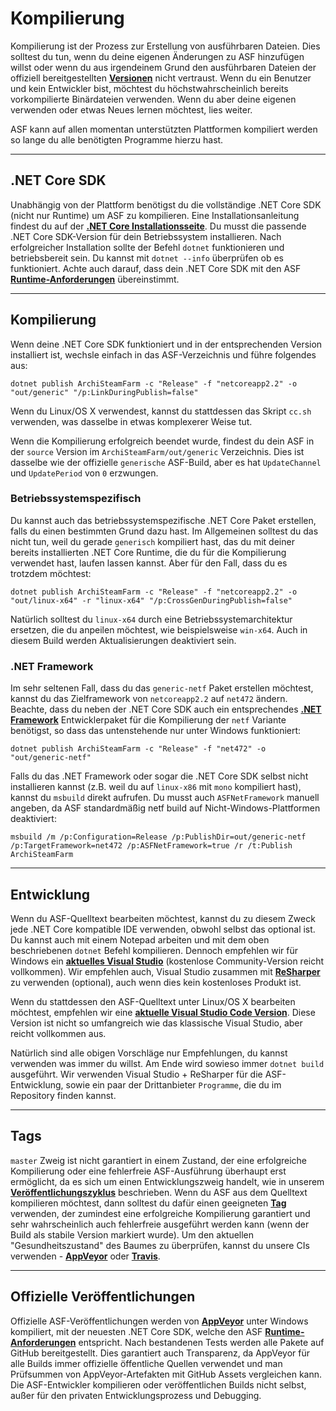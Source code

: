 # Kompilierung

Kompilierung ist der Prozess zur Erstellung von ausführbaren Dateien. Dies solltest du tun, wenn du deine eigenen &Auml;nderungen zu ASF hinzufügen willst oder wenn du aus irgendeinem Grund den ausf&uuml;hrbaren Dateien der offiziell bereitgestellten **[Versionen](https://github.com/JustArchiNET/ArchiSteamFarm/releases)** nicht vertraust. Wenn du ein Benutzer und kein Entwickler bist, möchtest du höchstwahrscheinlich bereits vorkompilierte Binärdateien verwenden. Wenn du aber deine eigenen verwenden oder etwas Neues lernen möchtest, lies weiter.

ASF kann auf allen momentan unterstützten Plattformen kompiliert werden so lange du alle benötigten Programme hierzu hast.

* * *

## .NET Core SDK

Unabhängig von der Plattform benötigst du die vollständige .NET Core SDK (nicht nur Runtime) um ASF zu kompilieren. Eine Installationsanleitung findest du auf der **[.NET Core Installationsseite](https://dotnet.microsoft.com/download)**. Du musst die passende .NET Core SDK-Version für dein Betriebssystem installieren. Nach erfolgreicher Installation sollte der Befehl `dotnet` funktionieren und betriebsbereit sein. Du kannst mit `dotnet --info` überprüfen ob es funktioniert. Achte auch darauf, dass dein .NET Core SDK mit den ASF **[Runtime-Anforderungen](https://github.com/JustArchiNET/ArchiSteamFarm/wiki/Compatibility-de-DE#runtime-anforderungen)** übereinstimmt.

* * *

## Kompilierung

Wenn deine .NET Core SDK funktioniert und in der entsprechenden Version installiert ist, wechsle einfach in das ASF-Verzeichnis und führe folgendes aus:

```shell
dotnet publish ArchiSteamFarm -c "Release" -f "netcoreapp2.2" -o "out/generic" "/p:LinkDuringPublish=false"
```

Wenn du Linux/OS X verwendest, kannst du stattdessen das Skript `cc.sh` verwenden, was dasselbe in etwas komplexerer Weise tut.

Wenn die Kompilierung erfolgreich beendet wurde, findest du dein ASF in der `source` Version im `ArchiSteamFarm/out/generic` Verzeichnis. Dies ist dasselbe wie der offizielle `generische` ASF-Build, aber es hat `UpdateChannel` und `UpdatePeriod` von `0` erzwungen.

### Betriebssystemspezifisch

Du kannst auch das betriebssystemspezifische .NET Core Paket erstellen, falls du einen bestimmten Grund dazu hast. Im Allgemeinen solltest du das nicht tun, weil du gerade `generisch` kompiliert hast, das du mit deiner bereits installierten .NET Core Runtime, die du für die Kompilierung verwendet hast, laufen lassen kannst. Aber für den Fall, dass du es trotzdem möchtest:

```shell
dotnet publish ArchiSteamFarm -c "Release" -f "netcoreapp2.2" -o "out/linux-x64" -r "linux-x64" "/p:CrossGenDuringPublish=false"
```

Natürlich solltest du `linux-x64` durch eine Betriebssystemarchitektur ersetzen, die du anpeilen möchtest, wie beispielsweise `win-x64`. Auch in diesem Build werden Aktualisierungen deaktiviert sein.

### .NET Framework

Im sehr seltenen Fall, dass du das `generic-netf` Paket erstellen möchtest, kannst du das Zielframework von `netcoreapp2.2` auf `net472` ändern. Beachte, dass du neben der .NET Core SDK auch ein entsprechendes **[.NET Framework](https://dotnet.microsoft.com/download/visual-studio-sdks)** Entwicklerpaket für die Kompilierung der `netf` Variante benötigst, so dass das untenstehende nur unter Windows funktioniert:

```shell
dotnet publish ArchiSteamFarm -c "Release" -f "net472" -o "out/generic-netf"
```

Falls du das .NET Framework oder sogar die .NET Core SDK selbst nicht installieren kannst (z.B. weil du auf `linux-x86` mit `mono` kompiliert hast), kannst du `msbuild` direkt aufrufen. Du musst auch `ASFNetFramework` manuell angeben, da ASF standardmäßig netf build auf Nicht-Windows-Plattformen deaktiviert:

```shell
msbuild /m /p:Configuration=Release /p:PublishDir=out/generic-netf /p:TargetFramework=net472 /p:ASFNetFramework=true /r /t:Publish ArchiSteamFarm
```

* * *

## Entwicklung

Wenn du ASF-Quelltext bearbeiten möchtest, kannst du zu diesem Zweck jede .NET Core kompatible IDE verwenden, obwohl selbst das optional ist. Du kannst auch mit einem Notepad arbeiten und mit dem oben beschriebenen `dotnet` Befehl kompilieren. Dennoch empfehlen wir für Windows ein **[aktuelles Visual Studio](https://visualstudio.microsoft.com/downloads)** (kostenlose Community-Version reicht vollkommen). Wir empfehlen auch, Visual Studio zusammen mit **[ReSharper](https://www.jetbrains.com/resharper)** zu verwenden (optional), auch wenn dies kein kostenloses Produkt ist.

Wenn du stattdessen den ASF-Quelltext unter Linux/OS X bearbeiten möchtest, empfehlen wir eine **[aktuelle Visual Studio Code Version](https://code.visualstudio.com/download)**. Diese Version ist nicht so umfangreich wie das klassische Visual Studio, aber reicht vollkommen aus.

Natürlich sind alle obigen Vorschläge nur Empfehlungen, du kannst verwenden was immer du willst. Am Ende wird sowieso immer `dotnet build` ausgeführt. Wir verwenden Visual Studio + ReSharper für die ASF-Entwicklung, sowie ein paar der Drittanbieter `Programme`, die du im Repository finden kannst.

* * *

## Tags

`master` Zweig ist nicht garantiert in einem Zustand, der eine erfolgreiche Kompilierung oder eine fehlerfreie ASF-Ausführung überhaupt erst ermöglicht, da es sich um einen Entwicklungszweig handelt, wie in unserem **[Veröffentlichungszyklus](https://github.com/JustArchiNET/ArchiSteamFarm/wiki/Release-cycle-de-DE)** beschrieben. Wenn du ASF aus dem Quelltext kompilieren möchtest, dann solltest du dafür einen geeigneten **[Tag](https://github.com/JustArchiNET/ArchiSteamFarm/tags)** verwenden, der zumindest eine erfolgreiche Kompilierung garantiert und sehr wahrscheinlich auch fehlerfreie ausgeführt werden kann (wenn der Build als stabile Version markiert wurde). Um den aktuellen "Gesundheitszustand" des Baumes zu überprüfen, kannst du unsere CIs verwenden - **[AppVeyor](https://ci.appveyor.com/project/JustArchi/ArchiSteamFarm)** oder **[Travis](https://travis-ci.com/JustArchiNET/ArchiSteamFarm)**.

* * *

## Offizielle Veröffentlichungen

Offizielle ASF-Veröffentlichungen werden von **[AppVeyor](https://ci.appveyor.com/project/JustArchi/ArchiSteamFarm)** unter Windows kompiliert, mit der neuesten .NET Core SDK, welche den ASF **[Runtime-Anforderungen](https://github.com/JustArchiNET/ArchiSteamFarm/wiki/Compatibility-de-DE#runtime-anforderungen)** entspricht. Nach bestandenen Tests werden alle Pakete auf GitHub bereitgestellt. Dies garantiert auch Transparenz, da AppVeyor für alle Builds immer offizielle öffentliche Quellen verwendet und man Prüfsummen von AppVeyor-Artefakten mit GitHub Assets vergleichen kann. Die ASF-Entwickler kompilieren oder veröffentlichen Builds nicht selbst, außer für den privaten Entwicklungsprozess und Debugging.